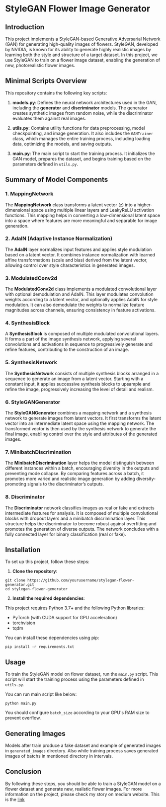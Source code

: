 # StyleGAN Flower Image Generator

## Introduction

This project implements a StyleGAN-based Generative Adversarial Network (GAN) for generating high-quality images of flowers. StyleGAN, developed by NVIDIA, is known for its ability to generate highly realistic images by learning both the style and structure of a target dataset. In this project, we use StyleGAN to train on a flower image dataset, enabling the generation of new, photorealistic flower images.

## Minimal Scripts Overview

This repository contains the following key scripts:

1. **models.py**: Defines the neural network architectures used in the GAN, including the **generator** and **discriminator** models. The generator creates synthetic images from random noise, while the discriminator evaluates them against real images.

2. **utils.py**: Contains utility functions for data preprocessing, model checkpointing, and image generation. It also includes the `GANTrainer` class, which manages the entire training process, including loading data, optimizing the models, and saving outputs.

3. **main.py**: The main script to start the training process. It initializes the GAN model, prepares the dataset, and begins training based on the parameters defined in `utils.py`.

## Summary of Model Components

### 1. MappingNetwork
The **MappingNetwork** class transforms a latent vector (`z`) into a higher-dimensional space using multiple linear layers and LeakyReLU activation functions. This mapping helps in converting a low-dimensional latent space into a space where features are more meaningful and separable for image generation.

### 2. AdaIN (Adaptive Instance Normalization)
The **AdaIN** layer normalizes input features and applies style modulation based on a latent vector. It combines instance normalization with learned affine transformations (scale and bias) derived from the latent vector, allowing control over style characteristics in generated images.

### 3. ModulatedConv2d
The **ModulatedConv2d** class implements a modulated convolutional layer with optional demodulation and AdaIN. This layer modulates convolution weights according to a latent vector, and optionally applies AdaIN for style modulation. It can also demodulate the weights to normalize feature magnitudes across channels, ensuring consistency in feature activations.

### 4. SynthesisBlock
A **SynthesisBlock** is composed of multiple modulated convolutional layers. It forms a part of the image synthesis network, applying several convolutions and activations in sequence to progressively generate and refine features, contributing to the construction of an image.

### 5. SynthesisNetwork
The **SynthesisNetwork** consists of multiple synthesis blocks arranged in a sequence to generate an image from a latent vector. Starting with a constant input, it applies successive synthesis blocks to upsample and refine the image, progressively increasing the level of detail and realism.

### 6. StyleGANGenerator
The **StyleGANGenerator** combines a mapping network and a synthesis network to generate images from latent vectors. It first transforms the latent vector into an intermediate latent space using the mapping network. The transformed vector is then used by the synthesis network to generate the final image, enabling control over the style and attributes of the generated images.

### 7. MinibatchDiscrimination
The **MinibatchDiscrimination** layer helps the model distinguish between different instances within a batch, encouraging diversity in the outputs and preventing mode collapse. By comparing features across a batch, it promotes more varied and realistic image generation by adding diversity-promoting signals to the discriminator’s outputs.

### 8. Discriminator
The **Discriminator** network classifies images as real or fake and extracts intermediate features for analysis. It is composed of multiple convolutional blocks with dropout layers and a minibatch discrimination layer. This structure helps the discriminator to become robust against overfitting and promotes the generation of diverse outputs. The network concludes with a fully connected layer for binary classification (real or fake).

## Installation

To set up this project, follow these steps:

1. **Clone the repository**:

```
git clone https://github.com/yourusername/stylegan-flower-generator.git
cd stylegan-flower-generator
```
2. **Install the required dependencies**:

This project requires Python 3.7+ and the following Python libraries:

- PyTorch (with CUDA support for GPU acceleration)
- torchvision
- tqdm

You can install these dependencies using pip:

```
pip install -r requirements.txt
```

## Usage

To train the StyleGAN model on flower dataset, run the `main.py` script. This script will start the training process using the parameters defined in `utils.py`.

You can run main script like below:

```
python main.py
```

You should configure `batch_size` according to your GPU's RAM size to prevent overflow.

## Generating Images

Models after train produce a fake dataset and example of generated images in `generated_images` directory. Also while training process saves generated images of batchs in mentioned directory in intervals.

## Conclusion

By following these steps, you should be able to train a StyleGAN model on a flower dataset and generate new, realistic flower images. For more information on the project, please check my story on medium website. This is the [link]()